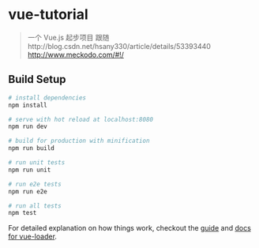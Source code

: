 # vue-tutorial

> 一个 Vue.js 起步项目
跟随http://blog.csdn.net/hsany330/article/details/53393440
http://www.meckodo.com/#!/

## Build Setup

``` bash
# install dependencies
npm install

# serve with hot reload at localhost:8080
npm run dev

# build for production with minification
npm run build

# run unit tests
npm run unit

# run e2e tests
npm run e2e

# run all tests
npm test
```

For detailed explanation on how things work, checkout the [guide](http://vuejs-templates.github.io/webpack/) and [docs for vue-loader](http://vuejs.github.io/vue-loader).
